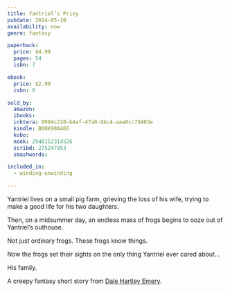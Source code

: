 ```yaml
---
title: Yantriel’s Privy
pubdate: 2014-05-10
availability: now
genre: fantasy

paperback:
  price: $4.99
  pages: 54
  isbn: 7

ebook:
  price: $2.99
  isbn: 6

sold_by:
  amazon:
  ibooks:
  inktera: 0994c220-b4af-47a0-9bc4-aaa0cc79403e
  kindle: B00K98A46S
  kobo:
  nook: 2940152314526
  scribd: 275247953
  smashwords:

included_in:
  - winding-unwinding

---
```


Yantriel lives on a small pig farm,
grieving the loss of his wife,
trying to make a good life for his two daughters.

Then,
on a midsummer day,
an endless mass of frogs begins to ooze out of Yantriel’s outhouse.

Not just ordinary frogs.
These frogs know things.

Now the frogs set their sights
on the only thing Yantriel ever cared about...

His family.

A creepy fantasy short story from
[Dale Hartley Emery](http://dalehartleyemery.com/).

